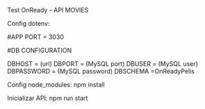 Test OnReady - API MOVIES


Config dotenv:

#APP
PORT = 3030

#DB CONFIGURATION

DBHOST = (url)
DBPORT = (MySQL port)
DBUSER = (MySQL user)
DBPASSWORD = (MySQL password)
DBSCHEMA =OnReadyPelis

Config node_modules:
npm install

Inicializar API:
npm run start

